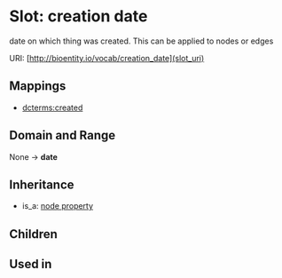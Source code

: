 # Slot: creation date


date on which thing was created. This can be applied to nodes or edges

URI: [http://bioentity.io/vocab/creation_date](slot_uri)
## Mappings

 * [dcterms:created](http://purl.obolibrary.org/obo/dcterms_created)
## Domain and Range

None -> **date**
## Inheritance

 *  is_a: [node property](node_property.md)
## Children

## Used in

